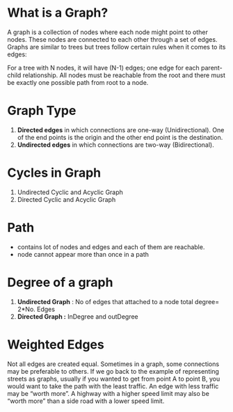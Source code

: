 # What is a Graph?

A graph is a collection of nodes where each node might point to other nodes. These nodes are connected to each other through a set of edges. Graphs are similar to trees but trees follow certain rules when it comes to its edges:

For a tree with N nodes, it will have (N-1) edges; one edge for each parent-child relationship. All nodes must be reachable from the root and there must be exactly one possible path from root to a node.


# Graph Type

1. **Directed edges** in which connections are one-way (Unidirectional). One of the end points is the origin and the other end point is the destination.
2. **Undirected edges** in which connections are two-way (Bidirectional).


# Cycles in Graph

1. Undirected Cyclic and Acyclic Graph
2. Directed Cyclic and Acyclic Graph


# Path

* contains lot of nodes and edges and each of them are reachable.
* node cannot appear more than once in a path

# Degree of a graph

1. **Undirected Graph** : No of edges that attached to a node total degree= 2*No. Edges
2. **Directed Graph :** InDegree and outDegree


# Weighted Edges

Not all edges are created equal. Sometimes in a graph, some connections may be preferable to others. If we go back to the example of representing streets as graphs, usually if you wanted to get from point A to point B, you would want to take the path with the least traffic. An edge with less traffic may be “worth more”. A highway with a higher speed limit may also be “worth more” than a side road with a lower speed limit.
